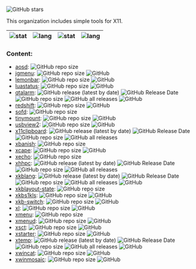 ![GitHub stars](https://img.shields.io/github/stars/X11-good-tools?style=social)

This organization includes simple tools for X11.

| ![stat](https://github-readme-stats.vercel.app/api?username=zvezdochiot&title_color=58A6FF&text_color=C9D1D9&bg_color=0D1117&hide_border=true&show_icons=true&icon_color=BDC5CD) | ![lang](https://github-readme-stats.vercel.app/api/top-langs/?username=zvezdochiot&title_color=58A6FF&text_color=C9D1D9&bg_color=0D1117&hide_border=true&langs_count=3) | ![stat](https://github-readme-stats.vercel.app/api?username=soulthreads&title_color=58A6FF&text_color=C9D1D9&bg_color=0D1117&hide_border=true&show_icons=true&icon_color=BDC5CD) | ![lang](https://github-readme-stats.vercel.app/api/top-langs/?username=soulthreads&title_color=58A6FF&text_color=C9D1D9&bg_color=0D1117&hide_border=true&langs_count=3) |
| --- | --- | --- | --- |

### Content:

* [aosd](https://github.com/X11-good-tools/aosd):
![GitHub repo size](https://img.shields.io/github/repo-size/X11-good-tools/aosd)
* [jgmenu](https://github.com/X11-good-tools/jgmenu):
![GitHub repo size](https://img.shields.io/github/repo-size/X11-good-tools/jgmenu)
![GitHub](https://img.shields.io/github/license/X11-good-tools/jgmenu)
* [lemonbar](https://github.com/X11-good-tools/lemonbar):
![GitHub repo size](https://img.shields.io/github/repo-size/X11-good-tools/lemonbar)
![GitHub](https://img.shields.io/github/license/X11-good-tools/lemonbar)
* [luastatus](https://github.com/X11-good-tools/luastatus):
![GitHub repo size](https://img.shields.io/github/repo-size/X11-good-tools/luastatus)
![GitHub](https://img.shields.io/github/license/X11-good-tools/luastatus)
* [qtalarm](https://github.com/X11-good-tools/qtalarm):
![GitHub release (latest by date)](https://img.shields.io/github/v/release/X11-good-tools/qtalarm)
![GitHub Release Date](https://img.shields.io/github/release-date/X11-good-tools/qtalarm)
![GitHub repo size](https://img.shields.io/github/repo-size/X11-good-tools/qtalarm)
![GitHub all releases](https://img.shields.io/github/downloads/X11-good-tools/qtalarm/total)
![GitHub](https://img.shields.io/github/license/X11-good-tools/qtalarm)
* [redshift](https://github.com/X11-good-tools/redshift):
![GitHub repo size](https://img.shields.io/github/repo-size/X11-good-tools/redshift)
![GitHub](https://img.shields.io/github/license/X11-good-tools/redshift)
* [sofd](https://github.com/X11-good-tools/sofd):
![GitHub repo size](https://img.shields.io/github/repo-size/X11-good-tools/sofd)
* [tinymount](https://github.com/X11-good-tools/tinymount):
![GitHub repo size](https://img.shields.io/github/repo-size/X11-good-tools/tinymount)
![GitHub](https://img.shields.io/github/license/X11-good-tools/tinymount)
* [usbview2](https://github.com/X11-good-tools/usbview2):
![GitHub repo size](https://img.shields.io/github/repo-size/X11-good-tools/usbview2)
![GitHub](https://img.shields.io/github/license/X11-good-tools/usbview2)
* [x11clipboard](https://github.com/X11-good-tools/x11clipboard):
![GitHub release (latest by date)](https://img.shields.io/github/v/release/X11-good-tools/x11clipboard)
![GitHub Release Date](https://img.shields.io/github/release-date/X11-good-tools/x11clipboard)
![GitHub repo size](https://img.shields.io/github/repo-size/X11-good-tools/x11clipboard)
![GitHub all releases](https://img.shields.io/github/downloads/X11-good-tools/x11clipboard/total)
* [xbanish](https://github.com/X11-good-tools/xbanish):
![GitHub repo size](https://img.shields.io/github/repo-size/X11-good-tools/xbanish)
* [xcape](https://github.com/X11-good-tools/xcape):
![GitHub repo size](https://img.shields.io/github/repo-size/X11-good-tools/xcape)
![GitHub](https://img.shields.io/github/license/X11-good-tools/xcape)
* [xecho](https://github.com/X11-good-tools/xecho):
![GitHub repo size](https://img.shields.io/github/repo-size/X11-good-tools/xecho)
* [xhhpc](https://github.com/X11-good-tools/xhhpc):
![GitHub release (latest by date)](https://img.shields.io/github/v/release/X11-good-tools/xhhpc)
![GitHub Release Date](https://img.shields.io/github/release-date/X11-good-tools/xhhpc)
![GitHub repo size](https://img.shields.io/github/repo-size/X11-good-tools/xhhpc)
![GitHub all releases](https://img.shields.io/github/downloads/X11-good-tools/xhhpc/total)
* [xkblang](https://github.com/X11-good-tools/xkblang):
![GitHub release (latest by date)](https://img.shields.io/github/v/release/X11-good-tools/xkblang)
![GitHub Release Date](https://img.shields.io/github/release-date/X11-good-tools/xkblang)
![GitHub repo size](https://img.shields.io/github/repo-size/X11-good-tools/xkblang)
![GitHub all releases](https://img.shields.io/github/downloads/X11-good-tools/xkblang/total)
![GitHub](https://img.shields.io/github/license/X11-good-tools/xkblang)
* [xkblayout-state](https://github.com/X11-good-tools/xkblayout-state):
![GitHub repo size](https://img.shields.io/github/repo-size/X11-good-tools/xkblayout-state)
* [xkbs1kls](https://github.com/X11-good-tools/xkbs1kls):
![GitHub repo size](https://img.shields.io/github/repo-size/X11-good-tools/xkbs1kls)
![GitHub](https://img.shields.io/github/license/X11-good-tools/xkbs1kls)
* [xkb-switch](https://github.com/X11-good-tools/xkb-switch):
![GitHub repo size](https://img.shields.io/github/repo-size/X11-good-tools/xkb-switch)
![GitHub](https://img.shields.io/github/license/X11-good-tools/xkb-switch)
* [xl](https://github.com/X11-good-tools/xl):
![GitHub repo size](https://img.shields.io/github/repo-size/X11-good-tools/xl)
![GitHub](https://img.shields.io/github/license/X11-good-tools/xl)
* [xmenu](https://github.com/X11-good-tools/xmenu):
![GitHub repo size](https://img.shields.io/github/repo-size/X11-good-tools/xmenu)
* [xmenud](https://github.com/X11-good-tools/xmenud):
![GitHub repo size](https://img.shields.io/github/repo-size/X11-good-tools/xmenud)
![GitHub](https://img.shields.io/github/license/X11-good-tools/xmenud)
* [xsct](https://github.com/X11-good-tools/xsct):
![GitHub repo size](https://img.shields.io/github/repo-size/X11-good-tools/xsct)
![GitHub](https://img.shields.io/github/license/X11-good-tools/xsct)
* [xstarter](https://github.com/X11-good-tools/xstarter):
![GitHub repo size](https://img.shields.io/github/repo-size/X11-good-tools/xstarter)
![GitHub](https://img.shields.io/github/license/X11-good-tools/xstarter)
* [xtemp](https://github.com/X11-good-tools/xtemp):
![GitHub release (latest by date)](https://img.shields.io/github/v/release/X11-good-tools/xtemp)
![GitHub Release Date](https://img.shields.io/github/release-date/X11-good-tools/xtemp)
![GitHub repo size](https://img.shields.io/github/repo-size/X11-good-tools/xtemp)
![GitHub all releases](https://img.shields.io/github/downloads/X11-good-tools/xtemp/total)
![GitHub](https://img.shields.io/github/license/X11-good-tools/xtemp)
* [xwincat](https://github.com/X11-good-tools/xwincat):
![GitHub repo size](https://img.shields.io/github/repo-size/X11-good-tools/xwincat)
![GitHub](https://img.shields.io/github/license/X11-good-tools/xwincat)
* [xwinmosaic](https://github.com/X11-good-tools/xwinmosaic):
![GitHub repo size](https://img.shields.io/github/repo-size/X11-good-tools/xwinmosaic)
![GitHub](https://img.shields.io/github/license/X11-good-tools/xwinmosaic)
